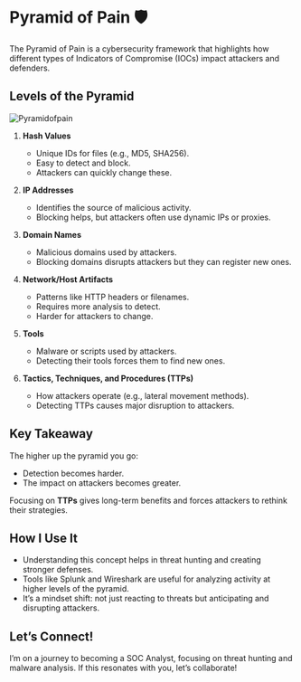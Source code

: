 
# Pyramid of Pain 🛡️

The Pyramid of Pain is a cybersecurity framework that highlights how different types of Indicators of Compromise (IOCs) impact attackers and defenders.

## Levels of the Pyramid
![Pyramidofpain](https://www.attackiq.com/wp-content/uploads/2019/06/blog-pyramid-pain-01-768x432.jpg)

1. **Hash Values**
   - Unique IDs for files (e.g., MD5, SHA256).
   - Easy to detect and block.
   - Attackers can quickly change these.

2. **IP Addresses**
   - Identifies the source of malicious activity.
   - Blocking helps, but attackers often use dynamic IPs or proxies.

3. **Domain Names**
   - Malicious domains used by attackers.
   - Blocking domains disrupts attackers but they can register new ones.

4. **Network/Host Artifacts**
   - Patterns like HTTP headers or filenames.
   - Requires more analysis to detect.
   - Harder for attackers to change.

5. **Tools**
   - Malware or scripts used by attackers.
   - Detecting their tools forces them to find new ones.

6. **Tactics, Techniques, and Procedures (TTPs)**
   - How attackers operate (e.g., lateral movement methods).
   - Detecting TTPs causes major disruption to attackers.

## Key Takeaway

The higher up the pyramid you go:
- Detection becomes harder.
- The impact on attackers becomes greater.

Focusing on **TTPs** gives long-term benefits and forces attackers to rethink their strategies.

## How I Use It

- Understanding this concept helps in threat hunting and creating stronger defenses.
- Tools like Splunk and Wireshark are useful for analyzing activity at higher levels of the pyramid.
- It’s a mindset shift: not just reacting to threats but anticipating and disrupting attackers.

## Let’s Connect!

I’m on a journey to becoming a SOC Analyst, focusing on threat hunting and malware analysis. If this resonates with you, let’s collaborate!
